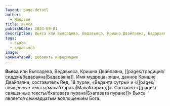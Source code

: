 ```yaml
---
layout: page-detail
author:
  - Яшодеви
title: вьяса
publishDate: 2024-09-01
description: Вьяса или Вьясадева, Ведавьяса, Кришна Двайпаяна, Бадараяна.
tags:
  - вьяса
  - ведавьяса
image: 
комментарий: добавить информацию
---
```

**Вьяса** или Вьясадева, Ведавьяса, Кришна Двайпаяна, [[pages/традиция/сиддхи/бадараяна|Бадараяна]].
Имя мудреца-риши, данное Кришне Двайпаяне; составитель Вед, 18 пуран, «Веданта сутры» и «[[pages/священные тексты/махабхарата|Махабхарата]]». Согласно «[[pages/священные тексты/бхагавата пурана|Бхагавата пуране]]» Вьяса является семнадцатым воплощением Бога.

